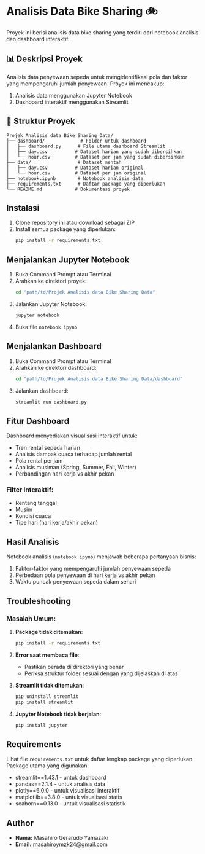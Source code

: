 # Analisis Data Bike Sharing 🚲

Proyek ini berisi analisis data bike sharing yang terdiri dari notebook analisis dan dashboard interaktif.

## 📊 Deskripsi Proyek

Analisis data penyewaan sepeda untuk mengidentifikasi pola dan faktor yang mempengaruhi jumlah penyewaan. Proyek ini mencakup:
1. Analisis data menggunakan Jupyter Notebook
2. Dashboard interaktif menggunakan Streamlit

## 📁 Struktur Proyek
```
Projek Analisis data Bike Sharing Data/
├── dashboard/             # Folder untuk dashboard
│   ├── dashboard.py      # File utama dashboard Streamlit
│   ├── day.csv          # Dataset harian yang sudah dibersihkan
│   └── hour.csv         # Dataset per jam yang sudah dibersihkan
├── data/                 # Dataset mentah
│   ├── day.csv          # Dataset harian original
│   └── hour.csv         # Dataset per jam original
├── notebook.ipynb        # Notebook analisis data
├── requirements.txt      # Daftar package yang diperlukan
└── README.md            # Dokumentasi proyek
```

## Instalasi

1. Clone repository ini atau download sebagai ZIP
2. Install semua package yang diperlukan:
   ```bash
   pip install -r requirements.txt
   ```

## Menjalankan Jupyter Notebook

1. Buka Command Prompt atau Terminal
2. Arahkan ke direktori proyek:
   ```bash
   cd "path/to/Projek Analisis data Bike Sharing Data"
   ```
3. Jalankan Jupyter Notebook:
   ```bash
   jupyter notebook
   ```
4. Buka file `notebook.ipynb`

## Menjalankan Dashboard

1. Buka Command Prompt atau Terminal
2. Arahkan ke direktori dashboard:
   ```bash
   cd "path/to/Projek Analisis data Bike Sharing Data/dashboard"
   ```
3. Jalankan dashboard:
   ```bash
   streamlit run dashboard.py
   ```

## Fitur Dashboard

Dashboard menyediakan visualisasi interaktif untuk:
- Tren rental sepeda harian
- Analisis dampak cuaca terhadap jumlah rental
- Pola rental per jam
- Analisis musiman (Spring, Summer, Fall, Winter)
- Perbandingan hari kerja vs akhir pekan

### Filter Interaktif:
- Rentang tanggal
- Musim
- Kondisi cuaca
- Tipe hari (hari kerja/akhir pekan)

## Hasil Analisis

Notebook analisis (`notebook.ipynb`) menjawab beberapa pertanyaan bisnis:
1. Faktor-faktor yang mempengaruhi jumlah penyewaan sepeda
2. Perbedaan pola penyewaan di hari kerja vs akhir pekan
3. Waktu puncak penyewaan sepeda dalam sehari

## Troubleshooting

### Masalah Umum:

1. **Package tidak ditemukan**:
   ```bash
   pip install -r requirements.txt
   ```

2. **Error saat membaca file**:
   - Pastikan berada di direktori yang benar
   - Periksa struktur folder sesuai dengan yang dijelaskan di atas

3. **Streamlit tidak ditemukan**:
   ```bash
   pip uninstall streamlit
   pip install streamlit
   ```

4. **Jupyter Notebook tidak berjalan**:
   ```bash
   pip install jupyter
   ```

## Requirements

Lihat file `requirements.txt` untuk daftar lengkap package yang diperlukan. Package utama yang digunakan:
- streamlit==1.43.1 - untuk dashboard
- pandas==2.1.4 - untuk analisis data
- plotly==6.0.0 - untuk visualisasi interaktif
- matplotlib==3.8.0 - untuk visualisasi statis
- seaborn==0.13.0 - untuk visualisasi statistik

## Author

- **Nama:** Masahiro Gerarudo Yamazaki
- **Email:** masahiroymzk24@gmail.com
